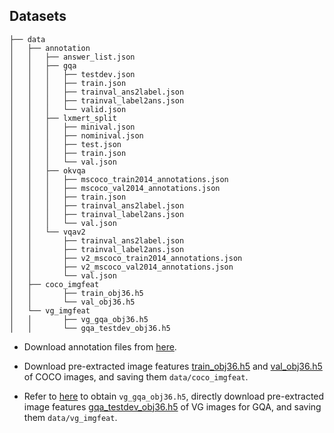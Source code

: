 ## Datasets


```angular2html
├── data
│   ├── annotation
│   │   ├── answer_list.json
│   │   ├── gqa
│   │   │   ├── testdev.json
│   │   │   ├── train.json
│   │   │   ├── trainval_ans2label.json
│   │   │   ├── trainval_label2ans.json
│   │   │   └── valid.json
│   │   ├── lxmert_split
│   │   │   ├── minival.json
│   │   │   ├── nominival.json
│   │   │   ├── test.json
│   │   │   ├── train.json
│   │   │   └── val.json
│   │   ├── okvqa
│   │   │   ├── mscoco_train2014_annotations.json
│   │   │   ├── mscoco_val2014_annotations.json
│   │   │   ├── train.json
│   │   │   ├── trainval_ans2label.json
│   │   │   ├── trainval_label2ans.json
│   │   │   └── val.json
│   │   └── vqav2
│   │       ├── trainval_ans2label.json
│   │       ├── trainval_label2ans.json
│   │       ├── v2_mscoco_train2014_annotations.json
│   │       ├── v2_mscoco_val2014_annotations.json
│   │       └── val.json
│   ├── coco_imgfeat
│   │       ├── train_obj36.h5
│   │       └── val_obj36.h5
│   └── vg_imgfeat
│   │       ├── vg_gqa_obj36.h5
│   │       └── gqa_testdev_obj36.h5
```

- Download annotation files from [here](https://drive.google.com/file/d/1YgrCi-rty4bkBu73EvDEdepr5PafwL59/view?usp=sharing). 


- Download pre-extracted image features [train_obj36.h5](https://drive.google.com/drive/folders/17rpBqULQKEBUeAmUuNH_ctGXGDGqYZ2_) and [val_obj36.h5](https://drive.google.com/drive/folders/17rpBqULQKEBUeAmUuNH_ctGXGDGqYZ2_) of COCO images, and saving them ```data/coco_imgfeat```. 


- Refer to [here](https://github.com/j-min/VL-T5/tree/main/feature_extraction) to obtain ```vg_gqa_obj36.h5```, directly download pre-extracted image features [gqa_testdev_obj36.h5](https://drive.google.com/file/d/14KbtFIcPFJnl2j-J0raqm8-XDxZTOCTG/view?usp=sharing) of VG images for GQA, and saving them ```data/vg_imgfeat```. 


